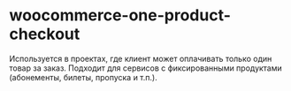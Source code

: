 # woocommerce-one-product-checkout
Используется в проектах, где клиент может оплачивать только один товар за заказ. Подходит для сервисов с фиксированными продуктами (абонементы, билеты, пропуска и т.п.).
